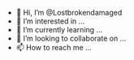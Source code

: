 - 👋 Hi, I’m @Lostbrokendamaged
- 👀 I’m interested in ...
- 🌱 I’m currently learning ...
- 💞️ I’m looking to collaborate on ...
- 📫 How to reach me ...

<!---
Lostbrokendamaged/Lostbrokendamaged is a ✨ special ✨ repository because its `README.md` (this file) appears on your GitHub profile.
You can click the Preview link to take a look at your changes.
--->
